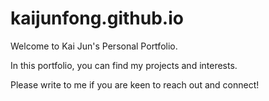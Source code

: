 # kaijunfong.github.io

Welcome to Kai Jun's Personal Portfolio. 

In this portfolio, you can find my projects and interests. 

Please write to me if you are keen to reach out and connect!
